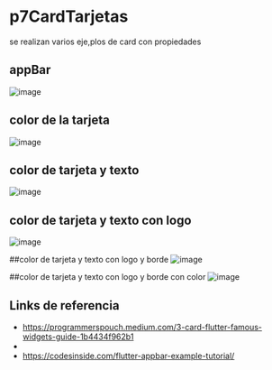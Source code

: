 # p7CardTarjetas
se realizan varios eje,plos de card con propiedades

## appBar
![image](https://github.com/user-attachments/assets/60a6fade-1547-437b-ac90-363c3b5b4a93)


## color de la tarjeta
![image](https://github.com/user-attachments/assets/d759a180-2bb8-402e-b164-5df1030c8184)


## color de tarjeta y texto
![image](https://github.com/user-attachments/assets/7afeeec4-17e0-411b-b620-f528c7333a50)


## color de tarjeta y texto con logo
![image](https://github.com/user-attachments/assets/835e9fc3-e3dc-412c-a192-e1adb214538c)


##color de tarjeta y texto con logo y borde
![image](https://github.com/user-attachments/assets/9d2ce874-b3e7-48e1-a925-949acf245b6d)


##color de tarjeta y texto con logo y borde con color
![image](https://github.com/user-attachments/assets/c4db3667-f232-4897-9927-d914b3b8d700)

## Links de referencia
- https://programmerspouch.medium.com/3-card-flutter-famous-widgets-guide-1b4434f962b1
- 
- https://codesinside.com/flutter-appbar-example-tutorial/






